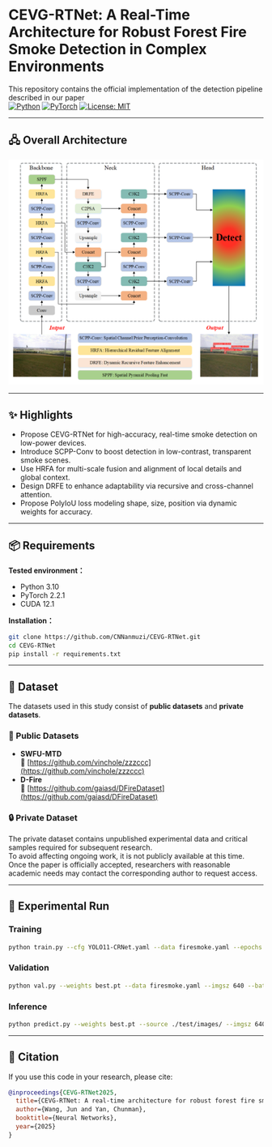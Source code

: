 # CEVG-RTNet: A Real-Time Architecture for Robust Forest Fire Smoke Detection in Complex Environments

This repository contains the official implementation of the detection pipeline described in our paper  
[![Python](https://img.shields.io/badge/python-3.10-blue)](https://www.python.org/downloads/release/python-3100/)
[![PyTorch](https://img.shields.io/badge/pytorch-2.2.1-orange)](https://pytorch.org/get-started/previous-versions/)
[![License: MIT](https://img.shields.io/badge/License-MIT-green)](LICENSE)

---

## 🖧 Overall Architecture
![Architecture](https://github.com/CNNanmuzi/CEVG-RTNet/blob/main/CEVG-RTNet.png)

---

## ✨ Highlights

- Propose CEVG-RTNet for high-accuracy, real-time smoke detection on low-power devices.  
- Introduce SCPP-Conv to boost detection in low-contrast, transparent smoke scenes.  
- Use HRFA for multi-scale fusion and alignment of local details and global context.
- Design DRFE to enhance adaptability via recursive and cross-channel attention.
- Propose PolyIoU loss modeling shape, size, position via dynamic weights for accuracy.

---

## 📦 Requirements

**Tested environment：**
- Python 3.10  
- PyTorch 2.2.1  
- CUDA 12.1  

**Installation：**
```bash
git clone https://github.com/CNNanmuzi/CEVG-RTNet.git
cd CEVG-RTNet
pip install -r requirements.txt
```

---

## 📂 Dataset

The datasets used in this study consist of **public datasets** and **private datasets**.

### 📖 Public Datasets
- **SWFU-MTD**  
  🔗 [https://github.com/vinchole/zzzccc](https://github.com/vinchole/zzzccc)  
- **D-Fire**  
  🔗 [https://github.com/gaiasd/DFireDataset](https://github.com/gaiasd/DFireDataset)  

### 🔒 Private Dataset
The private dataset contains unpublished experimental data and critical samples required for subsequent research.  
To avoid affecting ongoing work, it is not publicly available at this time.  
Once the paper is officially accepted, researchers with reasonable academic needs may contact the corresponding author to request access.

---

## 🚀 Experimental Run

### Training  
```bash
python train.py --cfg YOLO11-CRNet.yaml --data firesmoke.yaml --epochs 150 --imgsz 640 --batch 16 --device 0 --workers 8
```

### Validation
```bash
python val.py --weights best.pt --data firesmoke.yaml --imgsz 640 --batch 1 --device 0
```

### Inference
```bash
python predict.py --weights best.pt --source ./test/images/ --imgsz 640 --conf 0.25 --device 0
```
---

## 📜 Citation

If you use this code in your research, please cite:  
```bibtex
@inproceedings{CEVG-RTNet2025,
  title={CEVG-RTNet: A real-time architecture for robust forest fire smoke detection in complex environments},
  author={Wang, Jun and Yan, Chunman},
  booktitle={Neural Networks},
  year={2025}
}
```
